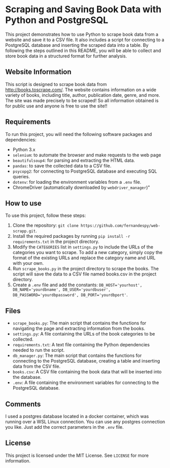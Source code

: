 # Scraping and Saving Book Data with Python and PostgreSQL

This project demonstrates how to use Python to scrape book data from a website and save it to a CSV file. It also includes a script for connecting to a PostgreSQL database and inserting the scraped data into a table. By following the steps outlined in this README, you will be able to collect and store book data in a structured format for further analysis.

## Website Information

This script is designed to scrape book data from http://books.toscrape.com/. The website contains information on a wide variety of books, including title, author, publication date, genre, and more.
The site was made precisely to be scraped! So all information obtained is for public use and anyone is free to use the site!!

## Requirements

To run this project, you will need the following software packages and dependencies:

- Python 3.x
- `selenium`: to automate the browser and make requests to the web page
- `beautifulsoup4`: for parsing and extracting the HTML data.
- `pandas`: to save the collected data to a CSV file.
- ``psycopg2``: for connecting to PostgreSQL database and executing SQL queries.
- ``dotenv``: for loading the environment variables from a ``.env`` file.
- ChromeDriver (automatically downloaded by ``webdriver_manager``)"

## How to use

To use this project, follow these steps:

1. Clone the repository: `git clone https://github.com/fernandespy/web-scrapp.git`.
2. Install the required packages by running `pip install -r requirements.txt` in the project directory.
3. Modify the `CATEGORIES` list in `settings.py` to include the URLs of the categories you want to scrape. To add a new category, simply copy the format of the existing URLs and replace the category name and URL with your own.
4. Run `scrape_books.py` in the project directory to scrape the books. The script will save the data to a CSV file named books.csv in the project directory.
5. Create a ``.env`` file and add the constants:
`DB_HOST='yourhost', DB_NAME='yourdbname', DB_USER='yourdbuser', DB_PASSWORD='yourdbpassword', DB_PORT='yourdbport'`.

## Files

- `scrape_books.py`: The main script that contains the functions for navigating the page and extracting information from the books.
- `settings.py`: A file containing the URLs of the book categories to be collected.
- `requirements.txt`: A text file containing the Python dependencies needed to run the script.
- ``db_manager.py``: 
The main script that contains the functions for connecting to the PostgreSQL database, creating a table and inserting data from the CSV file.
- ``books.csv``: A CSV file containing the book data that will be inserted into the database.
- ``.env``: A file containing the environment variables for connecting to the PostgreSQL database.


## Comments

I used a postgres database located in a docker container, which was running over a WSL Linux connection. You can use any postgres connection you like. Just add the correct parameters in the ``.env`` file.

## License

This project is licensed under the MIT License. See `LICENSE` for more information.
